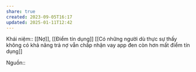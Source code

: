 ```yaml
---
share: true
created: 2023-09-05T16:17
updated: 2025-01-11T12:42
---
```

Khái niệm:: [[Nợ]], [[Điểm tín dụng]]
[[Có những người dù thực sự thấy không có khả năng trả nợ vẫn chấp nhận vay app đen còn hơn mất điểm tín dụng]]

Nguồn:: 
